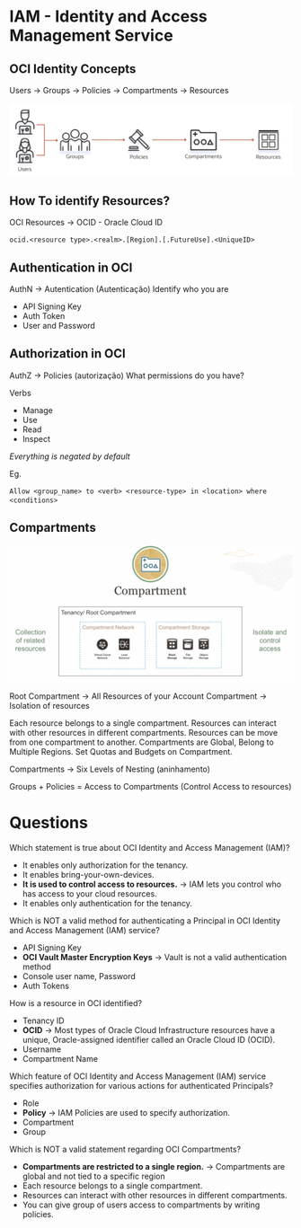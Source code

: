 # IAM - Identity and Access Management Service

## OCI Identity Concepts

Users -> Groups -> Policies -> Compartments -> Resources

<img src="images/oci-iam-01.png" width="700"/>

## How To identify Resources?

OCI Resources -> OCID - Oracle Cloud ID
````
ocid.<resource type>.<realm>.[Region].[.FutureUse].<UniqueID>
````
## Authentication in OCI

AuthN -> Autentication (Autenticação)
Identify who you are

- API  Signing Key
- Auth Token
- User and Password

## Authorization in OCI

AuthZ -> Policies (autorização)
What permissions do you have?

Verbs
- Manage
- Use
- Read
- Inspect

*Everything is negated by default*

Eg.
````
Allow <group_name> to <verb> <resource-type> in <location> where <conditions>
````

## Compartments

<img src="images/oci-iam-02.png" width="700"/>

Root Compartment -> All Resources of your Account
Compartment -> Isolation of resources

Each resource belongs to a single compartment.
Resources can interact with other resources in different compartments.
Resources can be move from one compartment to another.
Compartments are Global, Belong to Multiple Regions.
Set Quotas and Budgets on Compartment.

Compartments -> Six Levels of Nesting (aninhamento)

Groups + Policies = Access to Compartments (Control Access to resources)

# Questions

Which statement is true about OCI Identity and Access Management (IAM)?
- It enables only authorization for the tenancy.
- It enables bring-your-own-devices.
- **It is used to control access to resources.** -> IAM lets you control who has access to your cloud resources.
- It enables only authentication for the tenancy.

Which is NOT a valid method for authenticating a Principal in OCI Identity and Access Management (IAM) service?
- API Signing Key
- **OCI Vault Master Encryption Keys** -> Vault is not a valid authentication method
- Console user name, Password
- Auth Tokens

How is a resource in OCI identified?
- Tenancy ID
- **OCID** -> Most types of Oracle Cloud Infrastructure resources have a unique, Oracle-assigned identifier called an Oracle Cloud ID (OCID).
- Username
- Compartment Name

Which feature of OCI Identity and Access Management (IAM) service specifies authorization for various actions for authenticated Principals?
- Role
- **Policy** -> IAM Policies are used to specify authorization.
- Compartment
- Group

Which is NOT a valid statement regarding OCI Compartments?
- **Compartments are restricted to a single region.** -> Compartments are global and not tied to a specific region
- Each resource belongs to a single compartment.
- Resources can interact with other resources in different compartments.
- You can give group of users access to compartments by writing policies.
